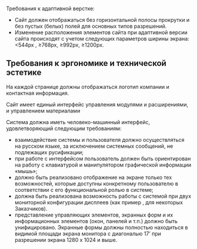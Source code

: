 
Требования к адаптивной верстке:
* Сайт должен отображаться без горизонтальной полосы прокрутки и без пустых (белых) полей для основных типов разрешений.
* Изменение расположения элементов сайта при адаптивной версии сайта происходят с учетом следующих параметров ширины экрана: <544px ,  ≥768px, ≥992px, ≥1200px.


## Требования к эргономике и технической эстетике
На каждой странице должны отображаться логотип компании и контактная информация.

Сайт имеет единый интерфейс управления модулями и расширениями, и управлением материалами

Система должна иметь человеко-машинный интерфейс, удовлетворяющий следующим требованиям:
* взаимодействие системы и пользователя должно осуществляться на русском языке, за исключением системных сообщений, не подлежащих русификации;
* при работе с интерфейсом пользователь должен быть ориентирован на работу с клавиатурой и манипулятором графической информации «мышь»;
* должно быть реализовано отображение на экране только тех возможностей, которые доступны конкретному пользователю в соответствии с его функциональной ролью в системе;
* должна быть реализована возможность работы с системой при двух мониторной конфигурации дисплеев (как пример , для некоторых Заказчиков).
* представление управляющих элементов, экранных форм и их информационных элементов (окон, панелей и т.п.) должно быть унифицировано. Экранные формы должны полностью находиться в видимой площади экрана монитора с диагональю 17’ при разрешении экрана 1280 х 1024 и выше.
